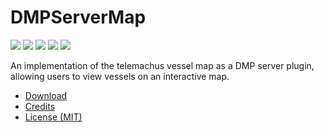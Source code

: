 # DMPServerMap

[![ ](https://img.shields.io/github/v/release/FrostBird347/DMPServerMap?label=Latest%20Release)](https://github.com/FrostBird347/DMPServerMap/releases/latest) [![ ](https://img.shields.io/github/v/release/FrostBird347/DMPServerMap?include_prereleases&label=Latest%20Pre-Release)](https://github.com/FrostBird347/DMPServerMap/releases) [![ ](https://img.shields.io/github/issues-raw/FrostBird347/DMPServerMap?label=Open%20Issues)](https://github.com/FrostBird347/DMPServerMap/issues) [![ ](https://img.shields.io/github/issues-closed-raw/FrostBird347/DMPServerMap?label=Closed%20Issues&color=success)](https://github.com/frostbird347/dmpservermap/issues?q=is%3Aissue+sort%3Aupdated-desc+is%3Aclosed) [![ ](https://img.shields.io/github/downloads/FrostBird347/DMPServerMap/total?label=Downloads)](https://github.com/FrostBird347/DMPServerMap/releases)

An implementation of the telemachus vessel map as a DMP server plugin, allowing users to view vessels on an interactive map.

- [Download](https://github.com/FrostBird347/DMPServerMap/releases/latest/)
- [Credits](https://github.com/FrostBird347/DMPServerMap/blob/master/Credits.md)
- [License (MIT)](https://github.com/FrostBird347/DMPServerMap/blob/master/LICENSE)
